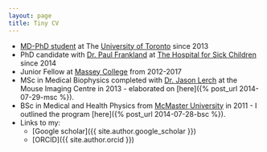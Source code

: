```yaml
---
layout: page
title: Tiny CV
---
```


* [MD-PhD student](http://www.md.utoronto.ca/current-student-biographies) at The [University of Toronto](http://www.utoronto.ca/) since 2013
* PhD candidate with [Dr. Paul Frankland](http://www.franklandlab.com/) at [The Hospital for Sick Children](http://www.sickkids.ca/) since 2014
* Junior Fellow at [Massey College](http://www.masseycollege.ca) from 2012-2017
* MSc in Medical Biophysics completed with [Dr. Jason Lerch](http://medbio.utoronto.ca/faculty/lerch.html) at the Mouse Imaging Centre in 2013 - elaborated on [here]({% post_url 2014-07-29-msc %}). 
* BSc in Medical and Health Physics from [McMaster University](https://www.mcmaster.ca/) in 2011 - I outlined the program [here]({% post_url 2014-07-28-bsc %}).
* Links to my:
    * [Google scholar]({{ site.author.google_scholar }})
    * [ORCID]({{ site.author.orcid }})